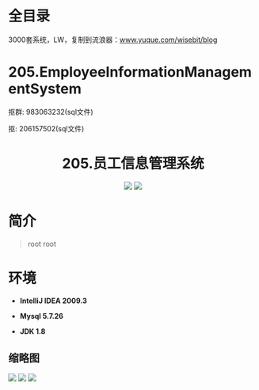 # 全目录

3000套系统，LW，复制到流浪器：www.yuque.com/wisebit/blog

# 205.EmployeeInformationManagementSystem
<p>抠群: 983063232(sql文件)</p>
<p>抠: 206157502(sql文件)</p>

<p><h1 align="center">205.员工信息管理系统</h1></p>



<p align="center">
	<img src="https://img.shields.io/badge/jdk-1.8-orange.svg"/>
    <img src="https://img.shields.io/badge/java.swing-5.x-lightgrey.svg"/>
</p>

# 简介
>
> 
> 
> root root
> 

# 环境

- <b>IntelliJ IDEA 2009.3</b>

- <b>Mysql 5.7.26</b>

- <b>JDK 1.8</b>




## 缩略图

![](https://bitwise.oss-cn-heyuan.aliyuncs.com/2024/9/10/8a292c91-0580-44a6-aab8-f29b895d4ab2.png)
![](https://bitwise.oss-cn-heyuan.aliyuncs.com/2024/9/10/0fcf9c83-a419-4c4a-b261-b9e515905ebc.png)
![](https://bitwise.oss-cn-heyuan.aliyuncs.com/2024/9/10/8cf4ede4-f899-499a-91ad-d25657eac95b.png)


